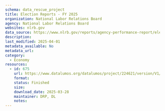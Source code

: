 ```yaml
---
schema: data_rescue_project 
title: Election Reports - FY 2025
organization: National Labor Relations Board
agency: National Labor Relations Board
websites: nlrb.gov
data_source: https://www.nlrb.gov/reports/agency-performance-report/election-reports/election-reports-fy-2025
description: 
last_modified: 2025-04-01
metadata_available: No
metadata_url: 
category:
  - Economy
resources:
  - id: 675
    url: https://www.datalumos.org/datalumos/project/224621/version/V1/view
    format: 
    status: Finished
    size: 
    download_date: 2025-03-28
    maintainer: DRP, DL
    notes: 
---
```

